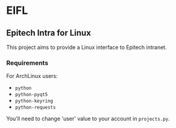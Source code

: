 # EIFL
## Epitech Intra for Linux

This project aims to provide a Linux interface to Epitech intranet.

### Requirements

For ArchLinux users:

- `python`
- `python-pyqt5`
- `python-keyring`
- `python-requests`

You'll need to change 'user' value to your account in `projects.py`.

